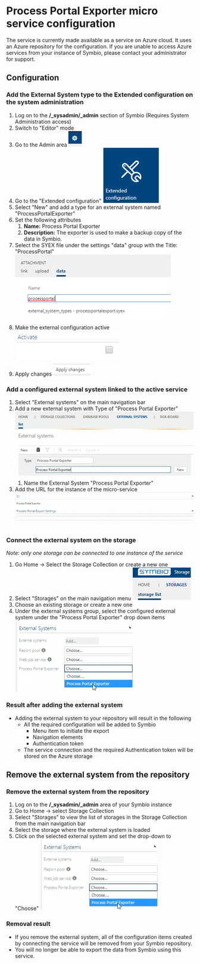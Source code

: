 # Process Portal Exporter micro service configuration

The service is currently made available as a service on Azure cloud. It uses an Azure repository for the configuration. If you are unable to access Azure services from your instance of Symbio, please contact your administrator for support.

## Configuration
### Add the External System type to the Extended configuration on the system administration
1. Log on to the **/_sysadmin/_admin** section of Symbio (Requires System Administration access)
1. Switch to "Editor" mode
1. Go to the Admin area ![admin](media/admin.png)
1. Go to the "Extended configuration" ![extended configuration](media/extendedcfg.png)
1. Select "New" and add a type for an external system named "ProcessPortalExporter"
1. Set the following attributes
   1. **Name:** Process Portal Exporter
   1. **Description:** The exporter is used to make a backup copy of the data in Symbio.
1. Select the SYEX file under the settings "data" group with the Title: "ProcessPortal" ![Select Add](media/addsyex.png)
1. Make the external configuration active ![activate](media/addsyex3.png)
1. Apply changes ![Apply changes](media/apply.png)

### Add a configured external system linked to the active service
1. Select "External systems" on the main navigation bar
1. Add a new external system with Type of "Process Portal Exporter" ![Add system](media/config-addextsysoftype.png)
   1. Name the External System "Process Portal Exporter"
1. Add the URL for the instance of the micro-service ![settings](media/ppesettings.png)

### Connect the external system on the storage
*Note: only one storage can be connected to one instance of the service*
1. Go Home -> Select the Storage Collection or create a new one
1. Select "Storages" on the main navigation menu ![choose storage](media/storages.png)
1. Choose an existing storage or create a new one
1. Under the external systems group, select the configured external system under the "Process Portal Exporter" drop down items ![choose external system](media/chooseextsys.png)

### Result after adding the external system
- Adding the external system to your repository will result in the following
    - All the required configuration will be added to Symbio
        - Menu item to initiate the export
        - Navigation elements
        - Authentication token
    - The service connection and the required Authentication token will be stored on the Azure storage

## Remove the external system from the repository

### Remove the external system from the repository

1. Log on to the **/_sysadmin/_admin** area of your Symbio instance
1. Go to Home -> select Storage Collection
1. Select "Storages" to view the list of storages in the Storage Collection from the main navigation bar
1. Select the storage where the external system is loaded
1. Click on the selected external system and set the drop-down to "Choose" ![choose external system](media/chooseextsys.png)

### Removal result

- If you remove the external system, all of the configuration items created by connecting the service will be removed from your Symbio repository. 
- You will no longer be able to export the data from Symbio using this service.